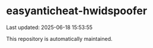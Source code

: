 # easyanticheat-hwidspoofer

Last updated: 2025-06-18 15:53:55

This repository is automatically maintained.
